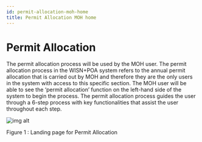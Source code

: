 ```yaml
---
id: permit-allocation-moh-home
title: Permit Allocation MOH home
---
```


# Permit Allocation

The permit allocation process will be used by the MOH user. The permit allocation process in the WISN+POA system refers to the annual permit allocation that is carried out by MOH and therefore they are the only users in the system with access to this specific section. The MOH user will be able to see the ‘permit allocation’ function on the left-hand side of the system to begin the process. The permit allocation process guides the user through a 6-step process with key functionalities that assist the user throughout each step. 

 ![img alt](/img/permit-home.png)

Figure 1 : Landing page for Permit Allocation 
